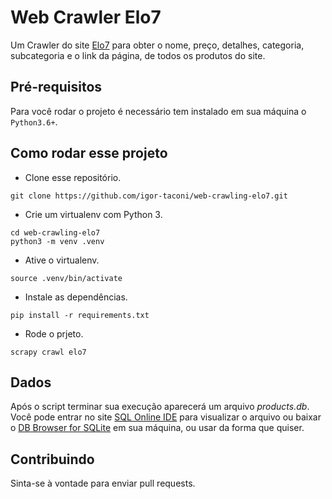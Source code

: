 # Web Crawler Elo7

Um Crawler do site [Elo7](https://www.elo7.com.br/) para obter o nome, preço, detalhes, categoria, subcategoria e o link da página, de todos os produtos do site.

## Pré-requisitos
Para você rodar o projeto é necessário tem instalado em sua máquina o `Python3.6+`.

## Como rodar esse projeto
-   Clone esse repositório.
```
git clone https://github.com/igor-taconi/web-crawling-elo7.git
```
-   Crie um virtualenv com Python 3.
```
cd web-crawling-elo7
python3 -m venv .venv
```
-   Ative o virtualenv.
```
source .venv/bin/activate
```
-   Instale as dependências.
```
pip install -r requirements.txt
```
-   Rode o prjeto.
```
scrapy crawl elo7
```

## Dados
Após o script terminar sua execução aparecerá um arquivo _products.db_.  
Você pode entrar no site [SQL Online IDE](https://sqliteonline.com/) para visualizar o arquivo ou baixar o [DB Browser for SQLite](https://sqlitebrowser.org/dl/) em sua máquina, ou usar da forma que quiser.

## Contribuindo
Sinta-se à vontade para enviar pull requests.
